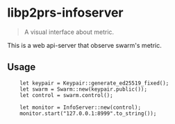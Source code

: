 # libp2prs-infoserver

> A visual interface about metric.

This is a web api-server that observe swarm's metric.

## Usage
```
    let keypair = Keypair::generate_ed25519_fixed();
    let swarm = Swarm::new(keypair.public());
    let control = swarm.control();
    
    let monitor = InfoServer::new(control);
    monitor.start("127.0.0.1:8999".to_string());
```